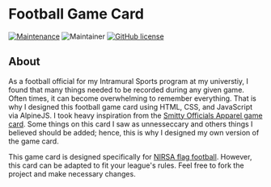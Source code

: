 # Football Game Card

<!-- ![GitHub Actions Status](https://github.com/harvanchik/tailwind-template/workflows/NodeJS%20with%20Gulp/badge.svg) -->

[![Maintenance](https://img.shields.io/badge/maintained%3F-yes-green.svg)](https://GitHub.com/harvanchik/tailwind-template/graphs/commit-activity)
![Maintainer](https://img.shields.io/badge/maintainer-harvanchik-blue)
[![GitHub license](https://img.shields.io/github/license/harvanchik/tailwind-template.svg)](https://github.com/harvanchik/tailwind-template/blob/master/LICENSE)

## About

As a football official for my Intramural Sports program at my universtiy, I found that many things needed to be recorded during any given game.  Often times, it can become overwhelming to remember everything.  That is why I designed this football game card using HTML, CSS, and JavaScript via AlpineJS.  I took heavy inspiration from the [Smitty Officials Apparel game card](https://smittyapparel.com/collections/game-cards-holders/products/acs536-throwaway-game-card-25-per-set).  Some things on this card I saw as unnesseccary and others things I believed should be added; hence, this is why I designed my own version of the game card.

This game card is designed specifically for [NIRSA flag football](https://play.nirsa.net/flag-football).  However, this card can be adapted to fit your league's rules.  Feel free to fork the project and make necessary changes.
